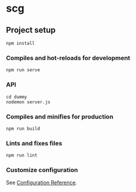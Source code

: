# scg

## Project setup
```
npm install
```

### Compiles and hot-reloads for development
```
npm run serve
```

### API
```
cd dummy
nodemon server.js
```

### Compiles and minifies for production
```
npm run build
```

### Lints and fixes files
```
npm run lint
```

### Customize configuration
See [Configuration Reference](https://cli.vuejs.org/config/).
